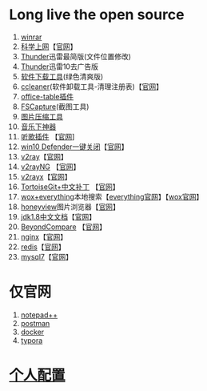 # Long live the open source
1. [winrar](https://github.com/phoenixtree2poplar/release-tools-v1/releases/tag/%E5%8E%8B%E7%BC%A9%E8%BD%AF%E4%BB%B6)
1. [科学上网](https://github.com/phoenixtree2poplar/release-tools-v1/releases/tag/%E5%BC%80%E6%BA%90%E7%BF%BB%E5%A2%99)【[官网](https://github.com/haotian-wang/google-access-helper)】
1. [Thunder](https://github.com/phoenixtree2poplar/release-tools-v1/releases/tag/%E8%BF%85%E9%9B%B7%E6%9C%80%E7%AE%80%E7%89%88)迅雷最简版(文件位置修改)
1. [Thunder](https://github.com/phoenixtree2poplar/release-pkg-v1/releases/tag/thunder)迅雷10去广告版
1. [软件下载工具](https://github.com/phoenixtree2poplar/release-tools-v2/releases/tag/software-download)(绿色清爽版)
1. [ccleaner](https://github.com/phoenixtree2poplar/release-tools-v2/releases/tag/ccleaner)(软件卸载工具-清理注册表)【[官网](https://www.ccleaner.com/)】
1. [office-table插件](https://github.com/phoenixtree2poplar/release-tools-v1/releases/tag/office%E6%8F%92%E4%BB%B6)
1. [FSCapture](https://github.com/phoenixtree2poplar/release-tools-v1/releases/tag/FSCapture)(截图工具)
1. [图片压缩工具](https://github.com/phoenixtree2poplar/release-tools-v2/releases/tag/jpg)
1. [音乐下神器](https://github.com/phoenixtree2poplar/release-tools-v1/releases/tag/%E9%9F%B3%E4%B9%90%E4%B8%8B%E8%BD%BD%E5%99%A8)
1. [听歌插件](https://github.com/phoenixtree2poplar/release-tools-v1/releases/tag/listen1) 【[官网](https://github.com/listen1/listen1_chrome_extension)]
1. [win10 Defender一键关闭](https://github.com/phoenixtree2poplar/release-tools-v2/releases/tag/%E5%85%B3%E9%97%AD%E4%BF%9D%E6%8A%A4)【[官网](http://www.carrotchou.blog/27785.html)】
1. [v2ray](https://github.com/phoenixtree2poplar/release-tools-v2/releases/tag/v2rayN-Core)【[官网](https://github.com/v2ray/v2ray-core/releases)】
1. [v2rayNG](https://github.com/phoenixtree2poplar/release-tools-v2/releases/tag/%E5%AE%89%E5%8D%93apk) 【[官网](https://github.com/2dust/v2rayNG/releases)】
1. [v2rayx](https://github.com/phoenixtree2poplar/release-pkg-v1/releases/tag/v2rayx-mac)【[官网](https://github.com/Cenmrev/V2RayX/releases)】
1. [TortoiseGit+中文补丁](https://github.com/phoenixtree2poplar/release-tools-v2/releases/tag/TortoiseGit%2B%E4%B8%AD%E6%96%87%E8%A1%A5%E4%B8%81) 【[官网](https://tortoisegit.org/download/)】
1. [wox+everything](https://github.com/phoenixtree2poplar/release-tools-v1/releases/tag/everything文件搜索-wox软件搜索)本地搜索【[everything官网](https://everything.en.softonic.com/)】【[wox官网](http://www.wox.one/)】
1. [honeyview](https://github.com/phoenixtree2poplar/release-tools-v1/releases/tag/%E5%9B%BE%E7%89%87%E6%B5%8F%E8%A7%88%E5%99%A8)图片浏览器【[官网](https://honeyview.en.softonic.com/)】
1. [jdk1.8中文文档](https://github.com/phoenixtree2poplar/release-tools-v2/releases/tag/%E4%B8%AD%E6%96%87%E6%96%87%E6%A1%A3)【[官网](https://docs.oracle.com/javase/8/docs/)】
1. [BeyondCompare](https://github.com/phoenixtree2poplar/release-tools-v2/releases/tag/%E6%96%87%E4%BB%B6%E5%AF%B9%E6%AF%944.2) 【[官网](http://www.scootersoftware.com/download.php)】
1. [nginx](https://github.com/phoenixtree2poplar/release-pkg-v1/releases/tag/1.16.1)【[官网](http://nginx.org/en/download.html)】
1. [redis](https://github.com/phoenixtree2poplar/release-pkg-v1/releases/tag/win-redis)【[官网](https://github.com/microsoftarchive/redis/releases)】
1. [mysql7](https://github.com/phoenixtree2poplar/release-pkg-v1/releases/tag/mysql7)【[官网](https://dev.mysql.com/downloads/mysql)】
# 仅官网
1. [notepad++](https://notepad-plus.en.softonic.com/)
1. [postman](https://www.getpostman.com/)
1. [docker](https://hub.docker.com/editions/community/docker-ce-desktop-windows)
1. [typora](https://www.typora.io/)
# [个人配置](https://github.com/phoenixtree2poplar/release-config-me)